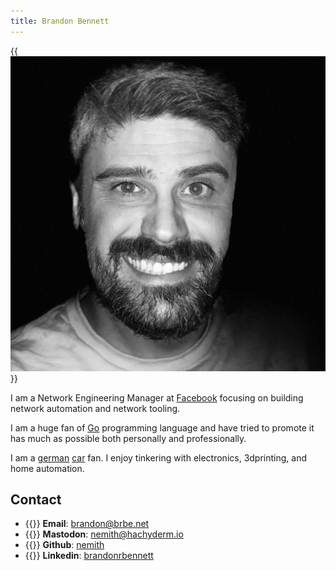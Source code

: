 ```yaml
---
title: Brandon Bennett
---
```


{{<img src="me.jpg" resize="200x">}}

I am a Network Engineering Manager at [Facebook](https://about.fb.com) focusing on building network automation and network tooling.

I am a huge fan of [Go](golang.org) programming language and have tried to promote it has much as possible both personally and professionally.

I am a [german](https://bmw.com) [car](https://porsche.com) fan.  I enjoy tinkering with electronics, 3dprinting, and home automation.



## Contact
  * {{<icon mail>}} **Email**: [brandon@brbe.net](mailto:brandon@brbe.net)
  * {{<icon mastodon>}} **Mastodon**: [nemith@hachyderm.io](https://hachyderm.io/@nemith)
  * {{<icon github>}} **Github**: [nemith](https://github.com/nemith)
  * {{<icon linkedin>}} **Linkedin**: [brandonrbennett](https://www.linkedin.com/in/brandonrbennett/)
